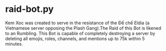 # raid-bot.py
Kem Xoc was created to serve in the resistance of the Đế chế Eldia (a Vietnamese server opposing the Plash Gang).The Raid of this Bot is likened to an Rumbling.
This Bot is capable of completely destroying a server by deleting all emojis, roles, channels, and mentions up to 75k within 5 minutes.
